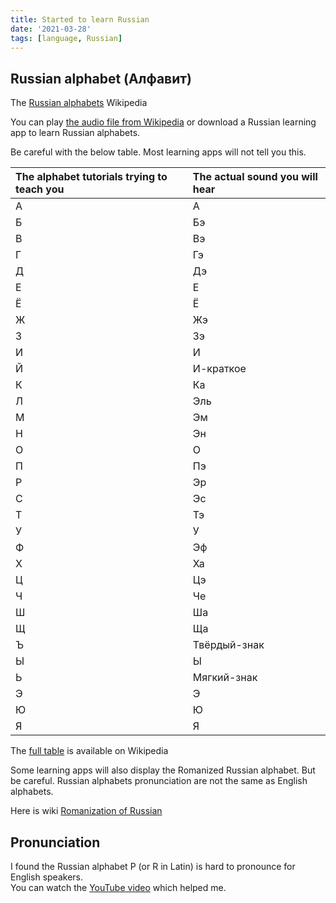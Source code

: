 ```yaml
---
title: Started to learn Russian
date: '2021-03-28'
tags: [language, Russian]
---
```


## Russian alphabet (Алфавит)

The [Russian alphabets](https://en.wikipedia.org/wiki/Russian_alphabet) Wikipedia

You can play [the audio file from Wikipedia](https://en.wikipedia.org/wiki/File:Russian_alphabet.ogg) or download a Russian learning app to learn Russian alphabets.

Be careful with the below table. Most learning apps will not tell you this.

| The alphabet tutorials trying to teach you | The actual sound you will hear |
| :--- | :--- |
| А | А |
| Б | Бэ |
| В | Вэ |
| Г | Гэ |
| Д | Дэ |
| Е | Е |
| Ё | Ё |
| Ж | Жэ |
| З | Зэ |
| И | И |
| Й | И-краткое |
| К | Ка |
| Л | Эль |
| М | Эм |
| Н | Эн |
| О | О |
| П | Пэ |
| Р | Эр |
| С | Эс |
| Т | Тэ |
| У | У |
| Ф | Эф |
| Х | Ха |
| Ц | Цэ |
| Ч | Че |
| Ш | Ша |
| Щ | Ща |
| Ъ | Твёрдый-знак |
| Ы | Ы |
| Ь | Мягкий-знак |
| Э | Э |
| Ю | Ю |
| Я | Я |

The [full table](https://en.wikipedia.org/wiki/Russian_alphabet) is available on Wikipedia

Some learning apps will also display the Romanized Russian alphabet. But be careful. Russian alphabets pronunciation are not the same as English alphabets.

Here is wiki [Romanization of Russian](https://en.wikipedia.org/wiki/Romanization_of_Russian)

## Pronunciation

I found the Russian alphabet Р (or R in Latin) is hard to pronounce for English speakers.  
You can watch the [YouTube video](https://youtu.be/5F7NEsIsJ8s) which helped me.

